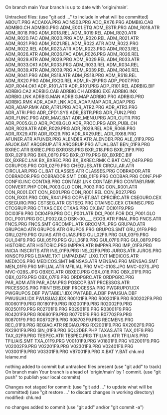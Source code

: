On branch main
Your branch is up to date with 'origin/main'.

Untracked files:
  (use "git add <file>..." to include in what will be committed)
	ABOUT.PRG
	ACCAIXA.PRG
	ACINS03.PRG
	ADC_RX76.PRG
	ADMBIG.CAB
	ADMBIG.CH
	ADMBIG.PRG
	ADM_E001.ETQ
	ADM_ESTR.PRG
	ADM_R018.ATR
	ADM_R018.PRG
	ADM_R018.REL
	ADM_R019.REL
	ADM_R020.ATR
	ADM_R020.FAC
	ADM_R020.PRG
	ADM_R020.REL
	ADM_R021.ATR
	ADM_R021.PRG
	ADM_R021.REL
	ADM_R022.ATR
	ADM_R022.PRG
	ADM_R022.REL
	ADM_R023.ATR
	ADM_R023.PRG
	ADM_R023.REL
	ADM_R026.ATR
	ADM_R026.FAC
	ADM_R026.PRG
	ADM_R026.REL
	ADM_R029.ATR
	ADM_R029.PRG
	ADM_R029.REL
	ADM_R033.ATR
	ADM_R033.OK1
	ADM_R033.PRG
	ADM_R033.REL
	ADM_R034.REL
	ADM_R039.ATR
	ADM_R039.PRG
	ADM_R039.REL
	ADM_R040.REL
	ADM_R041.PRG
	ADM_RS18.ATR
	ADM_RS18.PRG
	ADM_RS18.REL
	ADM_RX20.PRG
	ADM_RX20.REL
	ADM_R~2P.PRG
	ADP_P007.PRG
	ADP_R044.OK1
	ADP_R101.ATR
	ADP_R101.PRG
	ADP_R101.REL
	ADRBIG.BIF
	ADRBIG.CA2
	ADRBIG.CAB
	ADRBIG.CH
	ADRBIG.EXE
	ADRBIG.INX
	ADRBIG.LNK
	ADRBIG.MAN
	ADRBIG.MAP
	ADRBIG.PRG
	ADRBIG.PRO
	ADRBIG.RMK
	ADR_ADAP.LNK
	ADR_ADAP.MAP
	ADR_ADAP.PRG
	ADR_ADAP.RMK
	ADR_ATR1.PRG
	ADR_ATR2.PRG
	ADR_ATR3.PRG
	ADR_ATRI.PRG
	ADR_CPD1.SYS
	ADR_ESTR.PRG
	ADR_FUN2.PRG
	ADR_FUNC.PRG
	ADR_MAC.BAT
	ADR_MENU.PRG
	ADR_OUTR.PRG
	ADR_P005.GLO
	ADR_PCXB.GLO
	ADR_PROC.PRG
	ADR_PUBL.CH
	ADR_R029.ATR
	ADR_R029.PRG
	ADR_R029.REL
	ADR_R068.PRG
	ADR_RX29.ATR
	ADR_RX29.PRG
	ADR_RX29.REL
	ADR_RX68.PRG
	AFUNER.ATR
	AFUNER.PRG
	ALENDER.ATR
	ALENDER.PRG
	ALE_01F9.PRG
	ARJOK.BAT
	ARQGRUP.ATR
	ARQGRUP.PRG
	ATUAL.BAT
	BEN_01F9.PRG
	BXREC.ATR
	BXREC.PRG
	BXROSS.PRG
	BXR_018.PRG
	BXR_01F9.PRG
	BXR_02F9.PRG
	BXR_06F9.PRG
	BXR_07F9.PRG
	BX_BXREC.BIF
	BX_BXREC.LNK
	BX_BXREC.PRG
	BX_BXREC.RMK
	C.BAT
	CAD_04F9.PRG
	CGRUPOS.PRG
	CGR_02F9.PRG
	CHEQUES.ATR
	CIRCULAR.ATR
	CIRCULAR.PRG
	CL.BAT
	CLASSES.ATR
	CLASSES.PRG
	COBRADOR.ATR
	COBRADOR.PRG
	COBRADOR.SMT
	COB_01F9.PRG
	CODBAR.PRG
	CONF.PHP
	CONFIG.INC
	CONTAB.PRG
	CONTAB1.LNK
	CONTAB1.PRG
	CONTAB1.RMK
	CONVERT.PHP
	CON_P003.GLO
	CON_P003.PRG
	CON_R001.ATR
	CON_R001.EXT
	CON_R001.PRG
	CON_R001.REL
	CON_R027.PRG
	CON_RX01.PRG
	CON_RX41.PRG
	COPNET.BAT
	CPRCIRC.ATR
	CSEGURO.CEX
	CSEGURO.PRG
	CSTSEG.ATR
	CSTSEG.PRG
	CTAINSC.CEX
	CTAINSC.PRG
	CTCGRUP.PRG
	CTXAS.CEX
	CTXAS.PRG
	CX.BAT
	DCI01F9.PRG
	DCI03F9.PRG
	DCI04F9.PRG
	DCI_P001.ATR
	DCI_P001.FOR
	DCI_P001.GLO
	DCI_P001.PRG
	DCI_P002.GLO
	DSK~00.___
	ECOB.ATR
	FINAL.PRG
	FNCS.ATR
	FNCS.PRG
	FNCS.SMT
	GRCOMPL.ATR
	GRCOMPL.PRG
	GRUPAO.ATR
	GRUPOAO.ATR
	GRUPOS.ATR
	GRUPOS.PRG
	GRUPOS.SMT
	GRU_01F9.PRG
	GRU_02F9.PRG
	GUIAS.ATR
	GUIAS.PRG
	GUI_02F9.PRG
	GUI_03F9.PRG
	GUI_04F9.PRG
	GUI_05F9.PRG
	GUI_06F9.PRG
	GUI_07F9.PRG
	GUI_08F9.PRG
	HISTORIC.ATR
	HISTORIC.PRG
	IMPPAR.ATR
	IMPPAR.PRG
	IMP_01F9.PRG
	INICIA
	INSCRITS.ATR
	INS_01F9.PRG
	INS_02F9.PRG
	JUROS.ATR
	JUROS.PRG
	KINSCF9.PRG
	LEIAME.TXT
	LIMPAD.BAT
	LIXO.TXT
	MEDICOS.ATR
	MEDICOS.PRG
	MEDICOS.SMT
	MENSAG.ATR
	MENSAG.PRG
	MENSAG.SMT
	MEN_01F9.PRG
	MFILIAL.ATR
	MFILIAL.PRG
	MVC-010S.JPG
	MVC-027S.JPG
	MVC-028S.JPG
	OBXEC.ATR
	OBXEC.PRG
	OBX_018.PRG
	OBX_01F9.PRG
	OBX_02F9.PRG
	OBX_07F9.PRG
	ORDPGRC.ATR
	ORDPGRC.PRG
	PAR_ADM.ATR
	PAR_ADM.PRG
	POSCOP.BAT
	PRCESSOS.ATR
	PRCESSOS.PRG
	PRINTERS.DBF
	PROCESSA.PRG
	PWGRUPO1.IDX
	PWGRUPOS.DBF
	PWTABEL1.IDX
	PWTABELA.DBF
	PWUSUA.DBF
	PWUSUA1.IDX
	PWUSUA2.IDX
	R00101F9.PRG
	R00201F9.PRG
	R00202F9.PRG
	R00601F9.PRG
	R01801F9.PRG
	R02001F9.PRG
	R02002F9.PRG
	R02501F9.PRG
	R02701F9.PRG
	R02901F9.PRG
	R03001F9.PRG
	R04201F9.PRG
	R06601F9.PRG
	R07701F9.PRG
	R07702F9.PRG
	R08701F9.PRG
	R08702F9.PRG
	R08703F9.PRG
	RECMENS.PRG
	REC_01F9.PRG
	REGIAO.ATR
	REGIAO.PRG
	RX2001F9.PRG
	RX2002F9.PRG
	RX2901F9.PRG
	SIN_01F9.PRG
	SQL2DBF.PHP
	TAXAS.ATR
	TAX_01F9.PRG
	TAX_02F9.PRG
	TESPEC.ATR
	TESPEC.PRG
	TFILIAIS.ATR
	TFILIAIS.PRG
	TFILIAIS.SMT
	TXA_01F9.PRG
	V00101F9.PRG
	V01801F9.PRG
	V02001F9.PRG
	V02002F9.PRG
	V02201F9.PRG
	V02301F9.PRG
	V02401F9.PRG
	V03001F9.PRG
	V03301F9.PRG
	V87001F9.PRG
	X.BAT
	Y.BAT
	chk.md
	leiame.md

nothing added to commit but untracked files present (use "git add" to track)
On branch main
Your branch is ahead of 'origin/main' by 1 commit.
  (use "git push" to publish your local commits)

Changes not staged for commit:
  (use "git add <file>..." to update what will be committed)
  (use "git restore <file>..." to discard changes in working directory)
	modified:   chk.md

no changes added to commit (use "git add" and/or "git commit -a")

